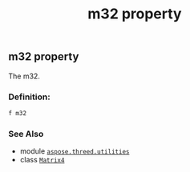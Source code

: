 ﻿---
title: m32 property
second_title: Aspose.3D for Python via .NET API References
description: 
type: docs
weight: 300
url: /python-net/aspose.threed.utilities/matrix4/m32/
is_root: false
---

## m32 property


The m32.
### Definition:
```python
f m32 
```

### See Also
* module [`aspose.threed.utilities`](../../)
* class [`Matrix4`](/3d/python-net/aspose.threed.utilities/matrix4)
